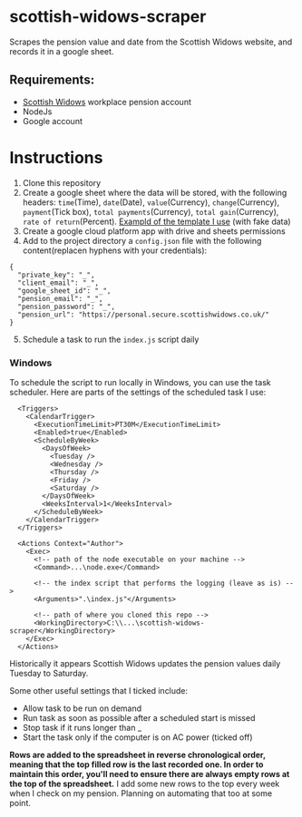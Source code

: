 # scottish-widows-scraper
Scrapes the pension value and date from the Scottish Widows website, and records it in a google sheet.

## Requirements:
- [Scottish Widows](https://www.scottishwidows.co.uk/workplace/log-in/) workplace pension account
- NodeJs
- Google account

# Instructions
1. Clone this repository
2. Create a google sheet where the data will be stored, with the following headers: `time`(Time), `date`(Date), `value`(Currency), `change`(Currency), `payment`(Tick box), `total payments`(Currency), `total gain`(Currency), `rate of return`(Percent). [Exampld of the template I use](https://docs.google.com/spreadsheets/d/1xJKd9iZn-7UkdgAjSThVq-j_ZfiamMlNU0NAbIFkyTU/edit?usp=sharing) (with fake data)
3. Create a google cloud platform app with drive and sheets permissions
4. Add to the project directory a `config.json` file with the following content(replacen hyphens with your credentials):
```
{
  "private_key": "_",
  "client_email": "_",
  "google_sheet_id": "_",
  "pension_email": "_",
  "pension_password": "_",
  "pension_url": "https://personal.secure.scottishwidows.co.uk/"
}
```
5. Schedule a task to run the `index.js` script daily

### Windows

To schedule the script to run locally in Windows, you can use the task scheduler. Here are parts of the settings of the scheduled task I use:
```
  <Triggers>
    <CalendarTrigger>
      <ExecutionTimeLimit>PT30M</ExecutionTimeLimit>
      <Enabled>true</Enabled>
      <ScheduleByWeek>
        <DaysOfWeek>
          <Tuesday />
          <Wednesday />
          <Thursday />
          <Friday />
          <Saturday />
        </DaysOfWeek>
        <WeeksInterval>1</WeeksInterval>
      </ScheduleByWeek>
    </CalendarTrigger>
  </Triggers>
  
  <Actions Context="Author">
    <Exec>
	  <!-- path of the node executable on your machine -->
      <Command>...\node.exe</Command>

	  <!-- the index script that performs the logging (leave as is) -->
      <Arguments>".\index.js"</Arguments>

	  <!-- path of where you cloned this repo -->
      <WorkingDirectory>C:\\...\scottish-widows-scraper</WorkingDirectory>
    </Exec>
  </Actions>
```
Historically it appears Scottish Widows updates the pension values daily Tuesday to Saturday.

Some other useful settings that I ticked include:
- Allow task to be run on demand
- Run task as soon as possible after a scheduled start is missed
- Stop task if it runs longer than _
- Start the task only if the computer is on AC power (ticked off)

**Rows are added to the spreadsheet in reverse chronological order, meaning that the top filled row is the last recorded one. In order to maintain this order, you'll need to ensure there are always empty rows at the top of the spreadsheet.** I add some new rows to the top every week when I check on my pension. Planning on automating that too at some point.
